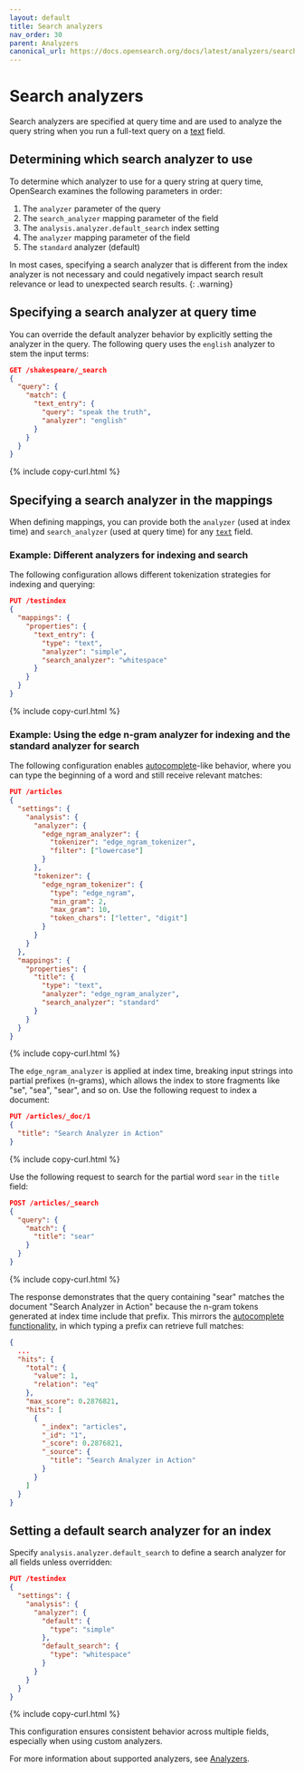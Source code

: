 ```yaml
---
layout: default
title: Search analyzers
nav_order: 30
parent: Analyzers
canonical_url: https://docs.opensearch.org/docs/latest/analyzers/search-analyzers/
---
```


# Search analyzers

Search analyzers are specified at query time and are used to analyze the query string when you run a full-text query on a [text]({{site.url}}{{site.baseurl}}/field-types/supported-field-types/text/) field.

## Determining which search analyzer to use

To determine which analyzer to use for a query string at query time, OpenSearch examines the following parameters in order:

1. The `analyzer` parameter of the query
1. The `search_analyzer` mapping parameter of the field
1. The `analysis.analyzer.default_search` index setting
1. The `analyzer` mapping parameter of the field
1. The `standard` analyzer (default)

In most cases, specifying a search analyzer that is different from the index analyzer is not necessary and could negatively impact search result relevance or lead to unexpected search results.
{: .warning}

## Specifying a search analyzer at query time

You can override the default analyzer behavior by explicitly setting the analyzer in the query. The following query uses the `english` analyzer to stem the input terms:

```json
GET /shakespeare/_search
{
  "query": {
    "match": {
      "text_entry": {
        "query": "speak the truth",
        "analyzer": "english"
      }
    }
  }
}
```
{% include copy-curl.html %}

## Specifying a search analyzer in the mappings

When defining mappings, you can provide both the `analyzer` (used at index time) and `search_analyzer` (used at query time) for any [`text`]({{site.url}}{{site.baseurl}}/field-types/supported-field-types/text/) field.

### Example: Different analyzers for indexing and search

The following configuration allows different tokenization strategies for indexing and querying:

```json
PUT /testindex
{
  "mappings": {
    "properties": {
      "text_entry": {
        "type": "text",
        "analyzer": "simple",
        "search_analyzer": "whitespace"
      }
    }
  }
}
```
{% include copy-curl.html %}

### Example: Using the edge n-gram analyzer for indexing and the standard analyzer for search

The following configuration enables [autocomplete]({{site.url}}{{site.baseurl}}/search-plugins/searching-data/autocomplete/)-like behavior, where you can type the beginning of a word and still receive relevant matches:

```json
PUT /articles
{
  "settings": {
    "analysis": {
      "analyzer": {
        "edge_ngram_analyzer": {
          "tokenizer": "edge_ngram_tokenizer",
          "filter": ["lowercase"]
        }
      },
      "tokenizer": {
        "edge_ngram_tokenizer": {
          "type": "edge_ngram",
          "min_gram": 2,
          "max_gram": 10,
          "token_chars": ["letter", "digit"]
        }
      }
    }
  },
  "mappings": {
    "properties": {
      "title": {
        "type": "text",
        "analyzer": "edge_ngram_analyzer",
        "search_analyzer": "standard"
      }
    }
  }
}
```
{% include copy-curl.html %}

The `edge_ngram_analyzer` is applied at index time, breaking input strings into partial prefixes (n-grams), which allows the index to store fragments like "se", "sea", "sear", and so on. 
Use the following request to index a document:

```json
PUT /articles/_doc/1
{
  "title": "Search Analyzer in Action"
}
```
{% include copy-curl.html %}

Use the following request to search for the partial word `sear` in the `title` field:

```json
POST /articles/_search
{
  "query": {
    "match": {
      "title": "sear"
    }
  }
}
```
{% include copy-curl.html %}

The response demonstrates that the query containing "sear" matches the document "Search Analyzer in Action" because the n-gram tokens generated at index time include that prefix. This mirrors the [autocomplete functionality]({{site.url}}{{site.baseurl}}/search-plugins/searching-data/autocomplete/), in which typing a prefix can retrieve full matches:

```json
{
  ...
  "hits": {
    "total": {
      "value": 1,
      "relation": "eq"
    },
    "max_score": 0.2876821,
    "hits": [
      {
        "_index": "articles",
        "_id": "1",
        "_score": 0.2876821,
        "_source": {
          "title": "Search Analyzer in Action"
        }
      }
    ]
  }
}
```

## Setting a default search analyzer for an index

Specify `analysis.analyzer.default_search` to define a search analyzer for all fields unless overridden:

```json
PUT /testindex
{
  "settings": {
    "analysis": {
      "analyzer": {
        "default": {
          "type": "simple"
        },
        "default_search": {
          "type": "whitespace"
        }
      }
    }
  }
}
```
{% include copy-curl.html %}

This configuration ensures consistent behavior across multiple fields, especially when using custom analyzers.

For more information about supported analyzers, see [Analyzers]({{site.url}}{{site.baseurl}}/analyzers/supported-analyzers/index/).
